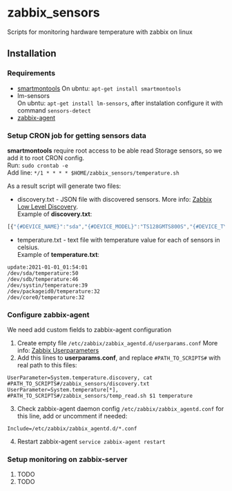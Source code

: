 # zabbix_sensors
Scripts for monitoring hardware temperature with zabbix on linux

## Installation

### Requirements
* [smartmontools](https://www.smartmontools.org/)  On ubntu: `apt-get install smartmontools` 
* lm-sensors  
On ubntu: `apt-get install lm-sensors`,  after instalation configure it with command `sensors-detect`
* [zabbix-agent](https://www.zabbix.com/ru/download_agents)

### Setup CRON job for getting sensors data

**smartmontools** require root access to be able read Storage sensors, so we add it to root CRON config.  
Run: `sudo crontab -e`  
Add line: `*/1 * * * * $HOME/zabbix_sensors/temperature.sh`

As a result script will generate two files:

* discovery.txt - JSON file with discovered sensors. More info: [Zabbix Low Level Discovery](https://www.zabbix.com/documentation/current/ru/manual/discovery/low_level_discovery).  
Example of **discovery.txt**:
```javascript
[{"{#DEVICE_NAME}":"sda","{#DEVICE_MODEL}":"TS128GMTS800S","{#DEVICE_TYPE}":"storage"},{"{#DEVICE_NAME}":"sdb","{#DEVICE_MODEL}":"ST8000VX004-2M1101","{#DEVICE_TYPE}":"storage"},{"{#DEVICE_NAME}":"systin","{#DEVICE_MODEL}":"SYSTIN","{#DEVICE_TYPE}":"cpu"},{"{#DEVICE_NAME}":"packageid0","{#DEVICE_MODEL}":"Package_id_0","{#DEVICE_TYPE}":"cpu"},{"{#DEVICE_NAME}":"core0","{#DEVICE_MODEL}":"Core_0","{#DEVICE_TYPE}":"cpu"}]
```

* temperature.txt - text file with temperature value for each of sensors in celsius.  
Example of **temperature.txt**:
```
update:2021-01-01_01:54:01
/dev/sda/temperature:50
/dev/sdb/temperature:46
/dev/systin/temperature:39
/dev/packageid0/temperature:32
/dev/core0/temperature:32
```

### Configure zabbix-agent

We need add custom fields to zabbix-agent configuration
1. Create empty file `/etc/zabbix/zabbix_agentd.d/userparams.conf` More info: [Zabbix Userparameters](https://www.zabbix.com/documentation/current/ru/manual/config/items/userparameters)
2. Add this lines to **userparams.conf**, and replace `#PATH_TO_SCRIPTS#` with real path to this files:  
```
UserParameter=System.temperature.discovery, cat #PATH_TO_SCRIPTS#/zabbix_sensors/discovery.txt
UserParameter=System.temperature[*], #PATH_TO_SCRIPTS#/zabbix_sensors/temp_read.sh $1 temperature
```
3. Check zabbix-agent daemon config `/etc/zabbix/zabbix_agentd.conf` for this line, add or uncomment if needed:
```
Include=/etc/zabbix/zabbix_agentd.d/*.conf
```
4. Restart zabbix-agent `service zabbix-agent restart`


### Setup monitoring on zabbix-server

1. TODO
2. TODO
